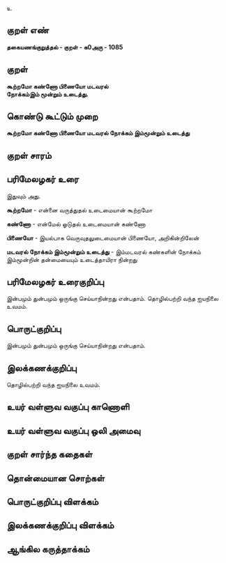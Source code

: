 உ

## குறள் எண் 

**தகையணங்குறுத்தல் - குறள் - க0அரு - 1085**

## குறள் 

**கூற்றமோ கண்ணோ பிணையோ மடவரல்  
நோக்கம்இம் மூன்றும் உடைத்து.** 

## கொண்டு கூட்டும் முறை

**கூற்றமோ கண்ணோ பிணையோ மடவரல் நோக்கம் இம்மூன்றும் உடைத்து**

## குறள் சாரம் 


## பரிமேலழகர் உரை

இதுவும் அது. 

**கூற்றமோ** - என்னை வருத்துதல் உடைமையான் கூற்றமோ 

**கண்ணோ** - என்மேல் ஓடுதல் உடைமையான் கண்ணோ 

**பிணையோ** - இயல்பாக வெருவுதலுடைமையான் பிணையோ, அறிகின்றிலேன் 

**மடவரல் நோக்கம் இம்மூன்றும் உடைத்து** - இம்மடவரல் கண்களின் நோக்கம் இம்மூன்றின் தன்மையையும் உடைத்தாயிரா நின்றது

## பரிமேலழகர் உரைகுறிப்பு   

இன்பமும் துன்பமும் ஒருங்கு செய்யாநின்றது என்பதாம். தொழில்பற்றி வந்த ஐயநிலை உவமம்.

## பொருட்குறிப்பு 

இன்பமும் துன்பமும் ஒருங்கு செய்யாநின்றது என்பதாம்.

## இலக்கணக்குறிப்பு  

தொழில்பற்றி வந்த ஐயநிலை உவமம்.

## உயர் வள்ளுவ வகுப்பு காணொளி


## உயர் வள்ளுவ வகுப்பு ஒலி அமைவு 

 
## குறள் சார்ந்த கதைகள் 


## தொன்மையான சொற்கள்


## பொருட்குறிப்பு விளக்கம்


## இலக்கணக்குறிப்பு விளக்கம்


## ஆங்கில கருத்தாக்கம் 


